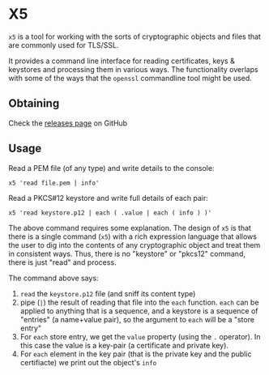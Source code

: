 # X5

`x5` is a tool for working with the sorts of cryptographic objects and files that are commonly used for TLS/SSL.

It provides a command line interface for reading certificates, keys & keystores and processing them in various ways.
The functionality overlaps with some of the ways that the `openssl` commandline tool might be used.

## Obtaining

Check the [releases page](https://github.com/tvernum/x5/releases) on GitHub

## Usage

Read a PEM file (of any type) and write details to the console:
```
x5 'read file.pem | info'
```

Read a PKCS#12 keystore and write full details of each pair:
```
x5 'read keystore.p12 | each ( .value | each ( info ) )'
```

The above command requires some explanation.
The design of `x5` is that there is a single command (`x5`) with a rich expression language that allows the user to dig into the contents of any cryptographic object and treat them in consistent ways.
Thus, there is no "keystore" or "pkcs12" command, there is just "read" and process.

The command above says:
1. `read` the `keystore.p12` file (and sniff its content type)
2. pipe (`|`) the result of reading that file into the `each` function. `each` can be applied to anything that is a sequence, and a keystore is a sequence of "entries" (a name+value pair), so the argument to `each` will be a "store entry"
3. For `each` store entry, we get the `value` property (using the `.` operator). In this case the value is a key-pair (a certificate and private key).
4. For `each` element in the key pair (that is the private key and the public certifiacte) we print out the object's `info`


